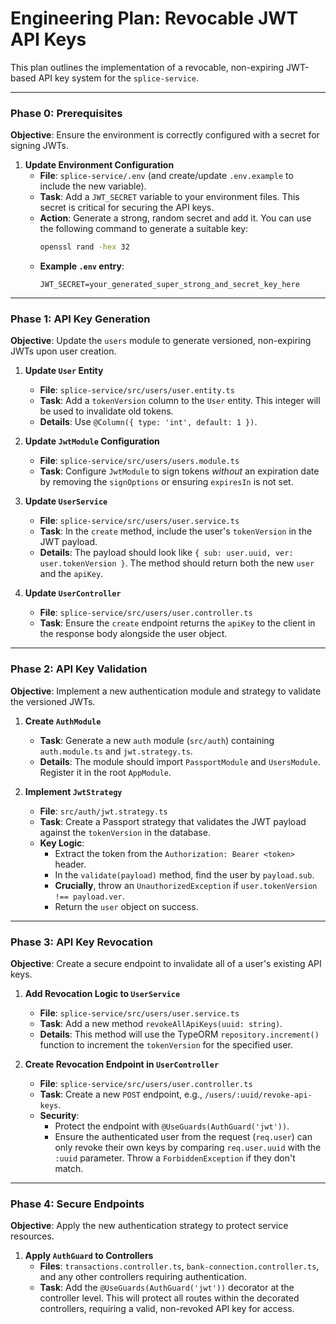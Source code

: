 # Engineering Plan: Revocable JWT API Keys

This plan outlines the implementation of a revocable, non-expiring JWT-based API key system for the `splice-service`.

---

### **Phase 0: Prerequisites**

**Objective**: Ensure the environment is correctly configured with a secret for signing JWTs.

1.  **Update Environment Configuration**
    * **File**: `splice-service/.env` (and create/update `.env.example` to include the new variable).
    * **Task**: Add a `JWT_SECRET` variable to your environment files. This secret is critical for securing the API keys.
    * **Action**: Generate a strong, random secret and add it. You can use the following command to generate a suitable key:
        ```bash
        openssl rand -hex 32
        ```
    * **Example `.env` entry**:
        ```
        JWT_SECRET=your_generated_super_strong_and_secret_key_here
        ```

---

### **Phase 1: API Key Generation**

**Objective**: Update the `users` module to generate versioned, non-expiring JWTs upon user creation.

1.  **Update `User` Entity**
    * **File**: `splice-service/src/users/user.entity.ts`
    * **Task**: Add a `tokenVersion` column to the `User` entity. This integer will be used to invalidate old tokens.
    * **Details**: Use `@Column({ type: 'int', default: 1 })`.

2.  **Update `JwtModule` Configuration**
    * **File**: `splice-service/src/users/users.module.ts`
    * **Task**: Configure `JwtModule` to sign tokens *without* an expiration date by removing the `signOptions` or ensuring `expiresIn` is not set.

3.  **Update `UserService`**
    * **File**: `splice-service/src/users/user.service.ts`
    * **Task**: In the `create` method, include the user's `tokenVersion` in the JWT payload.
    * **Details**: The payload should look like `{ sub: user.uuid, ver: user.tokenVersion }`. The method should return both the new `user` and the `apiKey`.

4.  **Update `UserController`**
    * **File**: `splice-service/src/users/user.controller.ts`
    * **Task**: Ensure the `create` endpoint returns the `apiKey` to the client in the response body alongside the user object.

---

### **Phase 2: API Key Validation**

**Objective**: Implement a new authentication module and strategy to validate the versioned JWTs.

1.  **Create `AuthModule`**
    * **Task**: Generate a new `auth` module (`src/auth`) containing `auth.module.ts` and `jwt.strategy.ts`.
    * **Details**: The module should import `PassportModule` and `UsersModule`. Register it in the root `AppModule`.

2.  **Implement `JwtStrategy`**
    * **File**: `src/auth/jwt.strategy.ts`
    * **Task**: Create a Passport strategy that validates the JWT payload against the `tokenVersion` in the database.
    * **Key Logic**:
        * Extract the token from the `Authorization: Bearer <token>` header.
        * In the `validate(payload)` method, find the user by `payload.sub`.
        * **Crucially**, throw an `UnauthorizedException` if `user.tokenVersion !== payload.ver`.
        * Return the `user` object on success.

---

### **Phase 3: API Key Revocation**

**Objective**: Create a secure endpoint to invalidate all of a user's existing API keys.

1.  **Add Revocation Logic to `UserService`**
    * **File**: `splice-service/src/users/user.service.ts`
    * **Task**: Add a new method `revokeAllApiKeys(uuid: string)`.
    * **Details**: This method will use the TypeORM `repository.increment()` function to increment the `tokenVersion` for the specified user.

2.  **Create Revocation Endpoint in `UserController`**
    * **File**: `splice-service/src/users/user.controller.ts`
    * **Task**: Create a new `POST` endpoint, e.g., `/users/:uuid/revoke-api-keys`.
    * **Security**:
        * Protect the endpoint with `@UseGuards(AuthGuard('jwt'))`.
        * Ensure the authenticated user from the request (`req.user`) can only revoke their own keys by comparing `req.user.uuid` with the `:uuid` parameter. Throw a `ForbiddenException` if they don't match.

---

### **Phase 4: Secure Endpoints**

**Objective**: Apply the new authentication strategy to protect service resources.

1.  **Apply `AuthGuard` to Controllers**
    * **Files**: `transactions.controller.ts`, `bank-connection.controller.ts`, and any other controllers requiring authentication.
    * **Task**: Add the `@UseGuards(AuthGuard('jwt'))` decorator at the controller level. This will protect all routes within the decorated controllers, requiring a valid, non-revoked API key for access.
